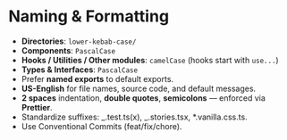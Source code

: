 # Naming & Formatting

- **Directories**: `lower-kebab-case/`
- **Components**: `PascalCase`
- **Hooks / Utilities / Other modules**: `camelCase` (hooks start with `use...`)
- **Types & Interfaces**: `PascalCase`
- Prefer **named exports** to default exports.
- **US-English** for file names, source code, and default messages.
- **2 spaces** indentation, **double quotes**, **semicolons** — enforced via **Prettier**.
- Standardize suffixes: _.test.ts(x), _.stories.tsx, \*.vanilla.css.ts.
- Use Conventional Commits (feat/fix/chore).
